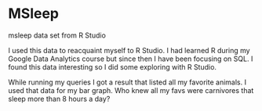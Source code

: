 # MSleep
msleep data set from R Studio

I used this data to reacquaint myself to R Studio.  I had learned R during my Google Data Analytics course but since then I have been focusing on SQL. 
I found this data interesting so I did some exploring with R Studio. 

While running my queries I got a result that listed all my favorite animals.  I used that data for my bar graph.   Who knew all my favs were carnivores that sleep more than 8 hours a day?
